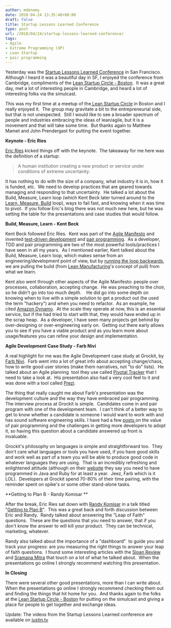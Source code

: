 ```yaml
---
author: mdenomy
date: 2010-04-24 13:35:48+00:00
draft: false
title: Startup Lessons Learned Conference
type: post
url: /2010/04/24/startup-lessons-learned-conference/
tags:
- Agile
- Extreme Programming (XP)
- Lean Startup
- pair programming
---
```


Yesterday was the [Startup Lessons Learned Conference](http://www.sllconf.com/) in San Francisco.  Although I heard it was a beautiful day in SF, I enjoyed the conference from Cambridge, compliments of the [Lean Startup Circle - Boston](http://www.meetup.com/Lean-Startup-Circle-Boston/).  It was a great day, met a lot of interesting people in Cambridge, and heard a lot of interesting folks via the simulcast.

This was my first time at a meetup of the[ Lean Startup Circle](http://www.meetup.com/Lean-Startup-Circle-Boston/) in Boston and I really enjoyed it.  The group may gravitate a bit to the entrepreneurial side, but that is not unexpected.  Still I would like to see a broader spectrum of people and industries embracing the ideas of lean/agile, but it is a movement and that will take some time.  But thanks again to Matthew Mamet and John Prendergast for putting the event together.

**Keynote - Eric Ries**

[Eric Ries](http://www.startuplessonslearned.com/) kicked things off with the keynote.  The takeaway for me here was the definition of a startup:


<blockquote>
A human institution creating a new product or service under conditions of extreme uncertainty.
</blockquote>


It has nothing to do with the size of a company, what industry it is in, how it is funded, etc.  We need to develop practices that are geared towards managing and responding to that uncertainty.  He talked a lot about the Build, Measure, Learn loop (which Kent Beck later turned around to the [Learn, Measure, Build](http://www.threeriversinstitute.org/blog/?p=483) loop), ways to fail fast, and knowing when it was time to pivot.  If you follow Eric's blog there was not much new here, but he was setting the table for the presentations and case studies that would follow.

**Build, Measure, Learn - Kent Beck**

Kent Beck followed Eric Ries.  Kent was part of the [Agile Manifesto](http://agilemanifesto.org/) and invented [test-driven development](http://www.agiledata.org/essays/tdd.html) and [pair programming](http://jamesshore.com/Agile-Book/pair_programming.html).  As a developer, TDD and pair programming are two of the most powerful tools/practices I have seen in all my years.  As I mentioned earlier, Kent talked about the Build, Measure, Learn loop, which makes sense from an engineering/development point of view, but by [running the loop backwards](http://www.threeriversinstitute.org/blog/?p=483), we are pulling the build (from [Lean Manufacturing](http://en.wikipedia.org/wiki/Lean_manufacturing)'s concept of pull) from what we learn.

Kent also went through other aspects of the Agile Manifesto: people over processes, collaboration, accepting change.  He was preaching to the choir, so he didn't go into too much depth.    He did go into some depth on knowing when to live with a simple solution to get a product out (he used the term "hackery") and when you need to refactor.  As an example, he cited [Amazon Dynamo](http://en.wikipedia.org/wiki/Dynamo_%28storage_system%29).  At the scale they operate at now, this is an essential service, but if the had tried to start with that, they would have ended up in the scrap heap.  As a developer, I have seen many projects get behind by over-designing or over-engineering early on.  Getting out there early allows you to see if you have a viable product and as you learn more about usage/features you can refine your design and implementation.

**Agile Development Case Study - Farb Nivi**

A real highlight for me was the Agile Development case study at Grockit, by [Farb Nivi](http://grockit.com/blog/main/farbood-nivi/).  Farb went into a lot of great info about accepting change/chaos, how to write good user stories (make them narratives, not "to do" lists).  He talked about an Agile planning  tool they use called [Pivotal Tracker](http://www.pivotaltracker.com/) that I need to take a look at.  His presentation also had a very cool feel to it and was done with a tool called [Prezi](http://prezi.com/).

The thing that really caught me about Farb's presentation was the development culture and the way they have embraced pair programming.  The interview process at Grockit is simple.  Candidates come in and pair program with one of the development team.  I can't think of a better way to get to know whether a candidate is someone I would want to work with and has sound software engineering skills. I have had a few [posts ](http://mdenomy.wordpress.com/category/pair-programming/)on the value of pair programming and the challenges in getting more developers to adopt it, so having this question about a candidate answered up front is invaluable.

Grockit's philosophy on languages is simple and straightforward too.  They don't care what languages or tools you have used, if you have good skills and work well as part of a team you will be able to produce good code in whatever languages they are using.  That is an incredibly refreshing and enlightened attitude (although on their [website](http://grockit.com/blog/main/work-at-grockit/) they  say you need to have programmed in Java and Ruby for at least a year.   Jeez, Farb which is it LOL).  Developers at Grockit spend 70-80% of their time pairing, with the reminder spent on spike's or some other stand-alone tasks.

**Getting to Plan B - Randy Komisar
**

After the break, Eric Ries sat down with [Randy Komisar](http://www.kpcb.com/team/komisar) in a talk titled "[Getting to Plan B](http://www.amazon.com/exec/obidos/ASIN/1422126692/1n9867a-20)".  This was a great back and forth discussion between Eric and Randy.  Randy talked about answering the "Leap of Faith" questions.  These are the questions that you need to answer, that if you don't know the answer to will kill your product.  They can be technical, marketing, whatever.

Randy also talked about the importance of a "dashboard"  to guide you and track your progress: are you measuring the right things to answer your leap of faith questions.  I found some interesting articles with the [Sloan Review](http://sloanreview.mit.edu/the-magazine/articles/2010/spring/51302/a-business-plan-or-a-journey-to-plan-b/) and [Sramana Mitra](http://www.sramanamitra.com/2009/09/09/getting-to-plan-b-randy-komisar-general-partner-kleiner-perkins-part-1/) that touch on a lot of what he talked about.  When the presentations go online I strongly recommend watching this presentation.

**In Closing**

There were several other good presentations, more than I can write about.  When the presentations go online I strongly recommend checking them out and finding the things that hit home for you.  And thanks again to the folks at the [Lean Startup Circle - Boston](http://www.meetup.com/Lean-Startup-Circle-Boston/) for putting on the simulcast and giving a place for people to get together and exchange ideas.

Update: The videos from the Startup Lessons Learned conference are available on [justin.tv](http://www.justin.tv/startuplessonslearned/all)
